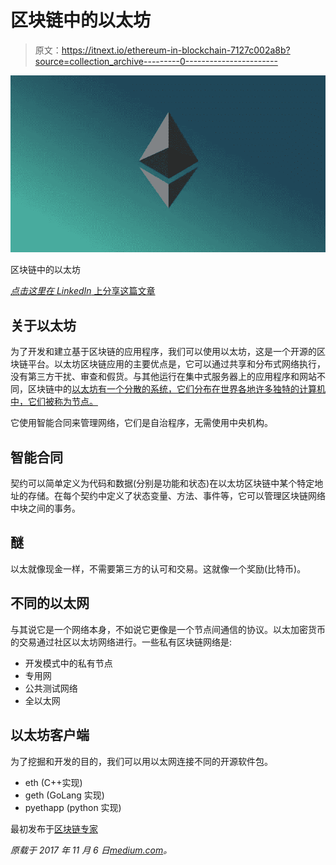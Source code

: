 # 区块链中的以太坊

> 原文：<https://itnext.io/ethereum-in-blockchain-7127c002a8b?source=collection_archive---------0----------------------->

![](img/7e8fdaa036d743f37779febae67ec7d5.png)

区块链中的以太坊

[*点击这里在 LinkedIn* 上分享这篇文章](https://www.linkedin.com/cws/share?url=https%3A%2F%2Fitnext.io%2Fethereum-in-blockchain-7127c002a8b)

## 关于以太坊

为了开发和建立基于区块链的应用程序，我们可以使用以太坊，这是一个开源的区块链平台。以太坊区块链应用的主要优点是，它可以通过共享和分布式网络执行，没有第三方干扰、审查和假货。与其他运行在集中式服务器上的应用程序和网站不同，区块链中的[以太坊有一个分散的系统，它们分布在世界各地许多独特的计算机中，它们被称为节点。](http://www.blockchainexpert.uk/blog/what-is-ethereum)

它使用智能合同来管理网络，它们是自治程序，无需使用中央机构。

## 智能合同

契约可以简单定义为代码和数据(分别是功能和状态)在以太坊区块链中某个特定地址的存储。在每个契约中定义了状态变量、方法、事件等，它可以管理区块链网络中块之间的事务。

## 醚

以太就像现金一样，不需要第三方的认可和交易。这就像一个奖励(比特币)。

## 不同的以太网

与其说它是一个网络本身，不如说它更像是一个节点间通信的协议。以太加密货币的交易通过社区以太坊网络进行。一些私有区块链网络是:

*   开发模式中的私有节点
*   专用网
*   公共测试网络
*   全以太网

## 以太坊客户端

为了挖掘和开发的目的，我们可以用以太网连接不同的开源软件包。

*   eth (C++实现)
*   geth (GoLang 实现)
*   pyethapp (python 实现)

最初发布于[区块链专家](http://www.blockchainexpert.uk/)

*原载于 2017 年 11 月 6 日*[*medium.com*](https://medium.com/blockchainexpert-blog/ethereum-in-blockchain-69f35bf8039d)*。*